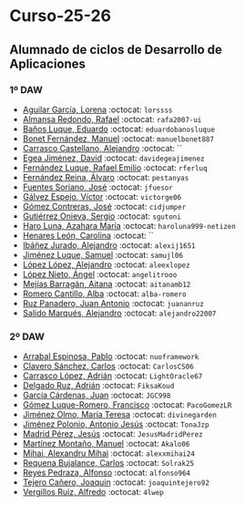 # Curso-25-26
## Alumnado de ciclos de Desarrollo de Aplicaciones


### 1º DAW

- [Aguilar García, Lorena](https://github.com/lorssss) :octocat: `lorssss`
- [Almansa Redondo, Rafael](https://github.com/rafa2007-ui) :octocat: `rafa2007-ui`
- [Baños Luque, Eduardo](https://github.com/eduardobanosluque) :octocat: `eduardobanosluque`
- [Bonet Fernández, Manuel](https://github.com/manuelbonet887) :octocat: `manuelbonet887`
- [Carrasco Castellano, Alejandro](https://github.com/) :octocat: ``
- [Egea Jiménez, David](https://github.com/davidegeajimenez) :octocat: `davidegeajimenez  `
- [Fernández Luque, Rafael Emilio](https://github.com/rferluq) :octocat: `rferluq`
- [Fernández Reina, Álvaro](https://github.com/pestanyas) :octocat: `pestanyas`
- [Fuentes Soriano, José](https://github.com/jfuesor) :octocat: `jfuesor`
- [Gálvez Espejo, Víctor](https://github.com/victorge06) :octocat: `victorge06`
- [Gómez Contreras, José](https://github.com/cidjumper) :octocat: `cidjumper`
- [Gutiérrez Onieva, Sergio](https://github.com/sgutoni) :octocat: `sgutoni`
- [Haro Luna, Azahara María](https://github.com/haroluna999-netizen) :octocat: `haroluna999-netizen`
- [Henares León, Carolina](https://github.com/) :octocat: ``
- [Ibáñez Jurado, Alejandro](https://github.com/alexij1651) :octocat: `alexij1651`
- [Jiménez Luque, Samuel](https://github.com/samujl06) :octocat: `samujl06`
- [López López, Alejandro](https://github.com/aleexlopez) :octocat: `aleexlopez`
- [López Nieto, Ángel](https://github.com/angelitrooo) :octocat: `angelitrooo`
- [Mejías Barragán, Aitana](https://github.com/aitanamb12) :octocat: `aitanamb12`
- [Romero Cantillo, Alba](https://github.com/alba-romero) :octocat: `alba-romero`
- [Ruz Panadero, Juan Antonio](https://github.com/juananruz) :octocat: `juananruz`
- [Salido Marqués, Alejandro](https://github.com/alejandro22007) :octocat: `alejandro22007`


### 2º DAW

- [Arrabal Espinosa, Pablo](https://github.com/nuoframework) :octocat: `nuoframework`
- [Clavero Sánchez, Carlos](https://github.com/CarlosCS06) :octocat: `CarlosCS06`
- [Carrasco López, Adrián](https://github.com/LightOracle67) :octocat: `LightOracle67`
- [Delgado Ruz, Adrián](https://github.com/FiksaKoud) :octocat: `FiksaKoud`
- [García Cárdenas, Juan](https://github.com/JGC998) :octocat: `JGC998`
- [Gómez Luque-Romero, Francisco](https://github.com/PacoGomezLR) :octocat: `PacoGomezLR`
- [Jiménez Olmo, María Teresa](https://github.com/divinegarden) :octocat: `divinegarden`
- [Jiménez Polonio, Antonio Jesús](https://github.com/TonaJzp) :octocat: `TonaJzp`
- [Madrid Pérez, Jesús](https://github.com/JesusMadridPerez) :octocat: `JesusMadridPerez`
- [Martínez Montaño, Manuel](https://github.com/Akalo06) :octocat: `Akalo06`
- [Mihai, Alexandru Mihai](https://github.com/alexxmihai24) :octocat: `alexxmihai24`
- [Requena Bujalance, Carlos](https://github.com/Solrak25) :octocat: `Solrak25`
- [Reyes Pedraza, Alfonso](https://github.com/alfonso964) :octocat: `alfonso964`
- [Tejero Cañero, Joaquin](https://github.com/joaquintejero92) :octocat: `joaquintejero92`
- [Vergillos Ruiz, Alfredo](https://github.com/4lwep) :octocat: `4lwep`




